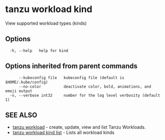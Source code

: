 # tanzu workload kind

View supported workload types (kinds)

## Options

```console
  -h, --help   help for kind
```

## Options inherited from parent commands

```console
      --kubeconfig file   kubeconfig file (default is $HOME/.kube/config)
      --no-color          deactivate color, bold, animations, and emoji output
  -v, --verbose int32     number for the log level verbosity (default 1)
```

## SEE ALSO

* [tanzu workload](tanzu_workload.md)	 - create, update, view and list Tanzu Workloads.
* [tanzu workload kind list](tanzu_workload_kind_list.md)	 - Lists all workload kinds

